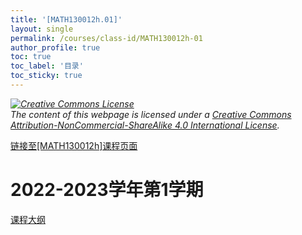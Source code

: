 ```yaml
---
title: '[MATH130012h.01]'
layout: single
permalink: /courses/class-id/MATH130012h-01
author_profile: true
toc: true
toc_label: '目录'
toc_sticky: true
---
```


<div class='notice--warning'>
	<p><i><a rel='license' href='http://creativecommons.org/licenses/by-nc-sa/4.0/'><img alt='Creative Commons License' style='border-width:0' src='https://i.creativecommons.org/l/by-nc-sa/4.0/88x31.png' /></a><br /> The content of this webpage is licensed under a <a rel='license' href='http://creativecommons.org/licenses/by-nc-sa/4.0/'>Creative Commons Attribution-NonCommercial-ShareAlike 4.0 International License</a>.</i></p>
</div>

<a href='https://fdu-math.github.io/courses/MATH130012h'>链接至[MATH130012h]课程页面<a>

# 2022-2023学年第1学期

<a href='https://fdu-math.github.io/courses/syllabus/MATH130012h.01-2022-2023-1 (Encrypted).pdf'>课程大纲</a>